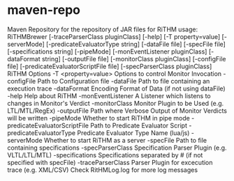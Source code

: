 # maven-repo
Maven Repository for the repository of JAR files for RiTHM usage: RiTHMBrewer [-traceParserClass pluginClass] [-help] [-T
       property=value] [-serverMode] [-predicateEvaluatorType string] [-dataFile
       file] [-specFile file] [-specifications string] [-pipeMode]
       [-monEventListener pluginClass] [-dataFormat string] [-outputFile file]
       [-monitorClass pluginClass] [-configFile file]
       [-predicateEvaluatorScriptFile file] [-specParserClass pluginClass]
RiTHM Options
 -T <property=value>                    Options to control Monitor 
                                        Invocation
 -configFile <file>                     Path to Configuration file
 -dataFile <file>                       Path to file containing an
                                        execution trace
 -dataFormat <string>                   Encoding Format of Data (if not
                                        using dataFile)
 -help                                  Help about RiTHM
 -monEventListener <pluginClass>        A Listener which listens to
                                        changes in Monitor's Verdict
 -monitorClass <pluginClass>            Monitor Plugin to be Used (e.g.
                                        LTL/MTL/RegEx)
 -outputFile <file>                     Path where Verbose Output of
                                        Monitor Verdicts will be written
 -pipeMode                              Whether to start RiTHM in pipe
                                        mode
 -predicateEvaluatorScriptFile <file>   Path to Predicate Evaluator Script
 -predicateEvaluatorType <string>       Predicate Evaluator Type Name
                                        (lua/js)
 -serverMode                            Whether to start RiTHM as a server
 -specFile <file>                       Path to file containing
                                        specifications
 -specParserClass <pluginClass>         Specification Parser Plugin (e.g.
                                        VLTL/LTL/MTL)
 -specifications <string>               Specifications separated by # (if
                                        not specified with specFile)
 -traceParserClass <pluginClass>        Parser Plugin for excecution trace
                                        (e.g. XML/CSV)
Check RitHMLog.log for more log messages
